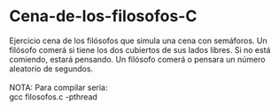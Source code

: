 # Cena-de-los-filosofos-C

Ejercicio cena de los filósofos que simula una cena con semáforos.
Un filósofo comerá si tiene los dos cubiertos de sus lados libres. Si no está comiendo, estará pensando. Un filósofo comerá o pensara un número aleatorio de segundos.
<br><br>
NOTA:
Para compilar seria: <br>
gcc filosofos.c -pthread
